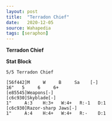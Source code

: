 ```yaml
---
layout: post
title:  "Terradon Chief"
date:   2020-12-05
source: Wahapedia
tags: [seraphon]
---
```


**Terradon Chief**

**Stat Block**
```
5/5 Terradon Chief
```

```
[56f442]M     W     B     Sa    [-]
16"   5     6     6+    
[e85545]Weapons[-]
[c6c930]Skyblade[-]
1"     A:3    H:3+   W:4+   R:-1   D:1   
[c6c930]Razor-sharp Jaws[-]
1"     A:4    H:4+   W:4+   R:-    D:1   
```


